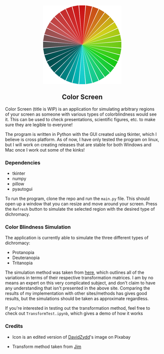 <p align="center">
    <img src="./images/icon_512x512.png" align="center" width="256px"
</p>


<p align="center">
    <center><h2> Color Screen </h2></center>
</p>

Color Screen (title is WIP) is an application for simulating arbitrary regions of your screen as someone with various types of colorblindness would see it. This can be used to check presentations, scientific figures, etc. to make sure they are legible to everyone!

The program is written in Python with the GUI created using tkinter, which I believe is cross platform. As of now, I have only tested the program on linux, but I will work on creating releases that are stable for both Windows and Mac once I work out some of the kinks!

### Dependencies

- tkinter
- numpy
- pillow
- pyautogui

To run the program, clone the repo and run the `main.py` file. This should open up a window that you can resize and move around your screen. Press the `Refresh` button to simulate the selected region with the desired type of dichromacy.

### Color Blindness Simulation

The application is currently able to simulate the three different types of dichromacy:

- Protanopia
- Deuteranopia
- Tritanopia

The simulation method was taken from [here](https://ixora.io/projects/colorblindness/color-blindness-simulation-research/), which outlines all of the variations in terms of their respective transformation matrices. I am by no means an expert on this very complicated subject, and don't claim to have any understanding that isn't presented in the above site. Comparing the results of my implementation with other sites/methods has gives good results, but the simulations should be taken as approximate regardless.

If you're interested in testing out the transformation method, feel free to check out `TransformTest.ipynb`, which gives a demo of how it works

### Credits

- Icon is an edited version of [DavidZydd](https://pixabay.com/users/davidzydd-985081/)'s image on Pixabay

- Transform method taken from [Jim](https://ixora.io/about-me/)
